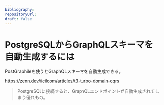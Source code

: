```yaml
---
bibliography: 
repositoryUrl:
draft: false
---
```


# PostgreSQLからGraphQLスキーマを自動生成するには

PostGraphileを使うとGraphQLスキーマを自動生成できる。

https://zenn.dev/ficilcom/articles/t3-turbo-domain-cqrs

> PostgreSQLに接続すると、GraphQLエンドポイントが自動生成されてしまう優れもの。
